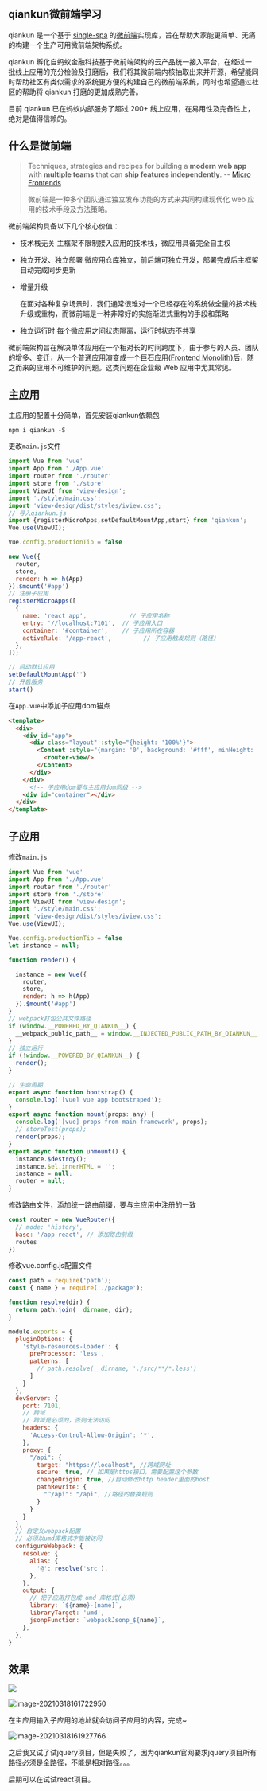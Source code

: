 
## qiankun微前端学习

qiankun 是一个基于 [single-spa](https://github.com/CanopyTax/single-spa) 的[微前端](https://micro-frontends.org/)实现库，旨在帮助大家能更简单、无痛的构建一个生产可用微前端架构系统。

qiankun 孵化自蚂蚁金融科技基于微前端架构的云产品统一接入平台，在经过一批线上应用的充分检验及打磨后，我们将其微前端内核抽取出来并开源，希望能同时帮助社区有类似需求的系统更方便的构建自己的微前端系统，同时也希望通过社区的帮助将 qiankun 打磨的更加成熟完善。

目前 qiankun 已在蚂蚁内部服务了超过 200+ 线上应用，在易用性及完备性上，绝对是值得信赖的。

## 什么是微前端

> Techniques, strategies and recipes for building a **modern web app** with **multiple teams** that can **ship features independently**. -- [Micro Frontends](https://micro-frontends.org/)
>
> 微前端是一种多个团队通过独立发布功能的方式来共同构建现代化 web 应用的技术手段及方法策略。

微前端架构具备以下几个核心价值：

- 技术栈无关
  主框架不限制接入应用的技术栈，微应用具备完全自主权

- 独立开发、独立部署
  微应用仓库独立，前后端可独立开发，部署完成后主框架自动完成同步更新

- 增量升级

  在面对各种复杂场景时，我们通常很难对一个已经存在的系统做全量的技术栈升级或重构，而微前端是一种非常好的实施渐进式重构的手段和策略

- 独立运行时
  每个微应用之间状态隔离，运行时状态不共享

微前端架构旨在解决单体应用在一个相对长的时间跨度下，由于参与的人员、团队的增多、变迁，从一个普通应用演变成一个巨石应用([Frontend Monolith](https://www.youtube.com/watch?v=pU1gXA0rfwc))后，随之而来的应用不可维护的问题。这类问题在企业级 Web 应用中尤其常见。



## 主应用

主应用的配置十分简单，首先安装qiankun依赖包

`npm i qiankun -S`

更改`main.js`文件

```js
import Vue from 'vue'
import App from './App.vue'
import router from './router'
import store from './store'
import ViewUI from 'view-design';
import './style/main.css';
import 'view-design/dist/styles/iview.css';
// 导入qiankun.js
import {registerMicroApps,setDefaultMountApp,start} from 'qiankun';
Vue.use(ViewUI);

Vue.config.productionTip = false

new Vue({
  router,
  store,
  render: h => h(App)
}).$mount('#app')
// 注册子应用
registerMicroApps([
  {
    name: 'react app',            // 子应用名称
    entry: '//localhost:7101',  // 子应用入口
    container: '#container',    // 子应用所在容器
    activeRule: '/app-react',         // 子应用触发规则（路径）
  },
]);

// 启动默认应用
setDefaultMountApp('')
// 开启服务
start()

```

在`App.vue`中添加子应用dom锚点

```html
<template>
  <div>
    <div id="app">
      <div class="layout" :style="{height: '100%'}">
        <Content :style="{margin: '0', background: '#fff', minHeight: '220px', height: '100%'}">
          <router-view/>
        </Content>
      </div>
    </div>
      <!-- 子应用dom要与主应用dom同级 -->
    <div id="container"></div>
  </div>
</template>
```



## 子应用

修改`main.js`

```js
import Vue from 'vue'
import App from './App.vue'
import router from './router'
import store from './store'
import ViewUI from 'view-design';
import './style/main.css';
import 'view-design/dist/styles/iview.css';
Vue.use(ViewUI);

Vue.config.productionTip = false
let instance = null;

function render() {

  instance = new Vue({
    router,
    store,
    render: h => h(App)
  }).$mount('#app')
}
// webpack打包公共文件路径
if (window.__POWERED_BY_QIANKUN__) {
  __webpack_public_path__ = window.__INJECTED_PUBLIC_PATH_BY_QIANKUN__;
}
// 独立运行
if (!window.__POWERED_BY_QIANKUN__) {
  render();
}

// 生命周期
export async function bootstrap() {
  console.log('[vue] vue app bootstraped');
}
export async function mount(props: any) {
  console.log('[vue] props from main framework', props);
  // storeTest(props);
  render(props);
}
export async function unmount() {
  instance.$destroy();
  instance.$el.innerHTML = '';
  instance = null;
  router = null;
}

```

修改路由文件，添加统一路由前缀，要与主应用中注册的一致

```js
const router = new VueRouter({
  // mode: 'history',
  base: '/app-react', // 添加路由前缀
  routes
})
```

修改vue.config.js配置文件

```js
const path = require('path');
const { name } = require('./package');

function resolve(dir) {
  return path.join(__dirname, dir);
}

module.exports = {
  pluginOptions: {
    'style-resources-loader': {
      preProcessor: 'less',
      patterns: [
        // path.resolve(__dirname, './src/**/*.less')
      ]
    }
  },
  devServer: {
    port: 7101,
    // 跨域
    // 跨域是必须的，否则无法访问
    headers: {
      'Access-Control-Allow-Origin': '*',
    },
    proxy: {
      "/api": {
        target: "https://localhost", //跨域网址
        secure: true, // 如果是https接口，需要配置这个参数
        changeOrigin: true, //自动修改http header里面的host
        pathRewrite: {
          "^/api": "/api", //路径的替换规则
        }
      }
    }
  },
  // 自定义webpack配置
  // 必须以umd库格式才能被访问  
  configureWebpack: {
    resolve: {
      alias: {
        '@': resolve('src'),
      },
    },
    output: {
      // 把子应用打包成 umd 库格式(必须)
      library: `${name}-[name]`,
      libraryTarget: 'umd',
      jsonpFunction: `webpackJsonp_${name}`,
    },
  },
}

```

## 效果

![](qiankun.assets/image-20210318161647429.png)

![image-20210318161722950](qiankun.assets/image-20210318161722950.png)

在主应用输入子应用的地址就会访问子应用的内容，完成~



![image-20210318161927766](qiankun.assets/image-20210318161927766.png)

之后我又试了试jquery项目，但是失败了，因为qiankun官网要求jquery项目所有路径必须是全路径，不能是相对路径。。。

后期可以在试试react项目。

